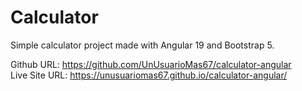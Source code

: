 # Calculator

Simple calculator project made with Angular 19 and Bootstrap 5.

Github URL: https://github.com/UnUsuarioMas67/calculator-angular \
Live Site URL: https://unusuariomas67.github.io/calculator-angular/
